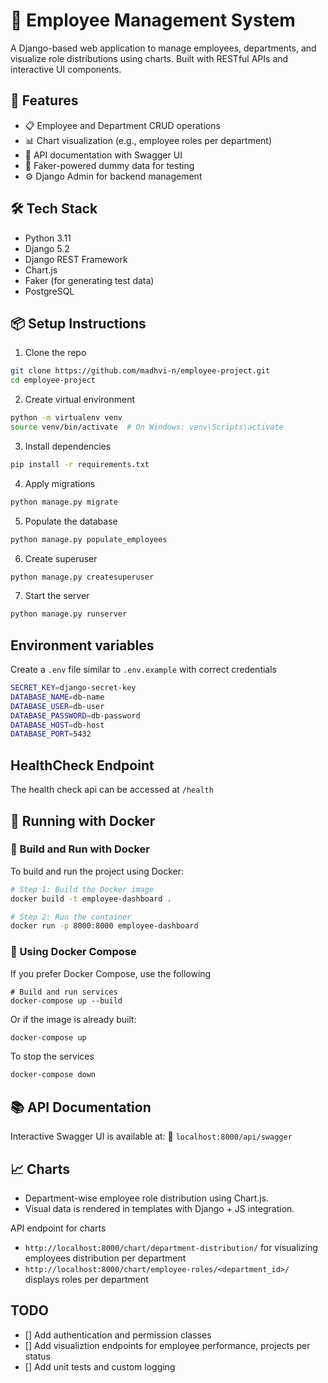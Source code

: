 # 🏢 Employee Management System
A Django-based web application to manage employees, departments, and visualize role distributions using charts. Built with RESTful APIs and interactive UI components.


## 🚀 Features
- 📋 Employee and Department CRUD operations
- 📊 Chart visualization (e.g., employee roles per department)
- 🔐 API documentation with Swagger UI
- 🧪 Faker-powered dummy data for testing
- ⚙️ Django Admin for backend management

## 🛠️ Tech Stack
- Python 3.11
- Django 5.2
- Django REST Framework
- Chart.js
- Faker (for generating test data)
- PostgreSQL

## 📦 Setup Instructions
1. Clone the repo
```sh
git clone https://github.com/madhvi-n/employee-project.git
cd employee-project
```

2.  Create virtual environment
```sh
python -m virtualenv venv
source venv/bin/activate  # On Windows: venv\Scripts\activate
```

3. Install dependencies
```sh
pip install -r requirements.txt
```

4. Apply migrations
```sh
python manage.py migrate
```

5. Populate the database
```sh
python manage.py populate_employees
```

6. Create superuser
```sh
python manage.py createsuperuser
```

7. Start the server
```sh
python manage.py runserver
```

## Environment variables
Create a `.env` file similar to `.env.example` with correct credentials
```sh
SECRET_KEY=django-secret-key
DATABASE_NAME=db-name
DATABASE_USER=db-user
DATABASE_PASSWORD=db-password
DATABASE_HOST=db-host
DATABASE_PORT=5432
```
## HealthCheck Endpoint
The health check api can be accessed at `/health`


## 🚀 Running with Docker
### 🐳 Build and Run with Docker
To build and run the project using Docker:
```sh
# Step 1: Build the Docker image
docker build -t employee-dashboard .

# Step 2: Run the container
docker run -p 8000:8000 employee-dashboard
```

### 🧩 Using Docker Compose
If you prefer Docker Compose, use the following
```
# Build and run services
docker-compose up --build
```

Or if the image is already built:
```sh
docker-compose up
```

To stop the services
```sh
docker-compose down
```


## 📚 API Documentation
Interactive Swagger UI is available at:
📍 `localhost:8000/api/swagger`

## 📈 Charts
- Department-wise employee role distribution using Chart.js.
- Visual data is rendered in templates with Django + JS integration.

API endpoint for charts
- `http://localhost:8000/chart/department-distribution/` for visualizing employees distribution per department
- `http://localhost:8000/chart/employee-roles/<department_id>/` displays roles per department


## TODO
- [] Add authentication and permission classes
- [] Add visualiztion endpoints for employee performance, projects per status
- [] Add unit tests and custom logging
